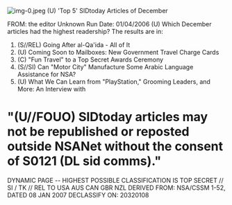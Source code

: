 ![img-0.jpeg](img-0.jpeg)
(U) 'Top 5' SIDtoday Articles of December

FROM: the editor
Unknown
Run Date: 01/04/2006
(U) Which December articles had the highest readership? The results are in:

1. (S//REL) Going After al-Qa'ida - All of It
2. (U) Coming Soon to Mailboxes: New Government Travel Charge Cards
3. (C) "Fun Travel" to a Top Secret Awards Ceremony
4. (S//SI) Can "Motor City" Manufacture Some Arabic Language Assistance for NSA?
5. (U) What We Can Learn from "PlayStation," Grooming Leaders, and More: An Interview with

# "(U//FOUO) SIDtoday articles may not be republished or reposted outside NSANet without the consent of S0121 (DL sid comms)." 

DYNAMIC PAGE -- HIGHEST POSSIBLE CLASSIFICATION IS
TOP SECRET // SI / TK // REL TO USA AUS CAN GBR NZL
DERIVED FROM: NSA/CSSM 1-52, DATED 08 JAN 2007 DECLASSIFY ON: 20320108
